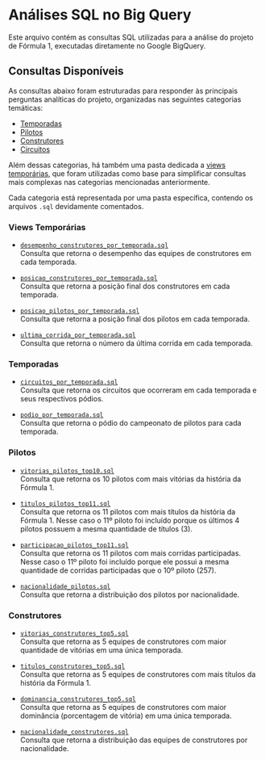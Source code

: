 # Análises SQL no Big Query

Este arquivo contém as consultas SQL utilizadas para a análise do projeto de Fórmula 1, executadas diretamente no Google BigQuery.

## Consultas Disponíveis

As consultas abaixo foram estruturadas para responder às principais perguntas analíticas do projeto, organizadas nas seguintes categorias temáticas:

- [Temporadas](temporadas)
- [Pilotos](pilotos)
- [Construtores](construtores)
- [Circuitos](circuitos)

Além dessas categorias, há também uma pasta dedicada a [views temporárias](views), que foram utilizadas como base para simplificar consultas mais complexas nas categorias mencionadas anteriormente.

Cada categoria está representada por uma pasta específica, contendo os arquivos `.sql` devidamente comentados.

### Views Temporárias

- [`desempenho_construtores_por_temporada.sql` ](views/desempenho_construtores_por_temporada.sql)    
  Consulta que retorna o desempenho das equipes de construtores em cada temporada.


- [`posicao_construtores_por_temporada.sql`](views/posicao_construtores_por_temporada.sql)  
  Consulta que retorna a posição final dos construtores em cada temporada.


- [`posicao_pilotos_por_temporada.sql`](views/posicao_pilotos_por_temporada.sql)     
  Consulta que retorna a posição final dos pilotos em cada temporada.


- [`ultima_corrida_por_temporada.sql`](views/ultima_corrida_por_temporada.sql)  
  Consulta que retorna o número da última corrida em cada temporada.

### Temporadas

- [`circuitos_por_temporada.sql`](temporadas/circuitos_por_temporada.sql)     
  Consulta que retorna os circuitos que ocorreram em cada temporada e seus respectivos pódios.


- [`podio_por_temporada.sql`](temporadas/podio_por_temporada.sql)  
  Consulta que retorna o pódio do campeonato de pilotos para cada temporada.

### Pilotos

- [`vitorias_pilotos_top10.sql` ](pilotos/vitorias_pilotos_top10.sql)    
  Consulta que retorna os 10 pilotos com mais vitórias da história da Fórmula 1.


- [`titulos_pilotos_top11.sql`](pilotos/titulos_pilotos_top11.sql)  
  Consulta que retorna os 11 pilotos com mais títulos da história da Fórmula 1. Nesse caso o 11º piloto foi incluído porque os últimos 4 pilotos possuem a mesma quantidade de títulos (3).


- [`participacao_pilotos_top11.sql`](pilotos/participacao_pilotos_top11.sql)     
  Consulta que retorna os 11 pilotos com mais corridas participadas. Nesse caso o 11º piloto foi incluído porque ele possui a mesma quantidade de corridas participadas que o 10º piloto (257).


- [`nacionalidade_pilotos.sql`](pilotos/nacionalidade_pilotos.sql)  
  Consulta que retorna a distribuição dos pilotos por nacionalidade.

### Construtores

- [`vitorias_construtores_top5.sql`](construtores/vitorias_construtores_top5.sql)     
  Consulta que retorna as 5 equipes de construtores com maior quantidade de vitórias em uma única temporada.


- [`titulos_construtores_top5.sql`](construtores/titulos_construtores_top5.sql)  
  Consulta que retorna as 5 equipes de construtores com mais títulos da história da Fórmula 1.


- [`dominancia_construtores_top5.sql`](construtores/dominancia_construtores_top5.sql)     
  Consulta que retorna as 5 equipes de construtores com maior dominância (porcentagem de vitória) em uma única temporada.


- [`nacionalidade_construtores.sql`](construtores/nacionalidade_construtores.sql)  
  Consulta que retorna a distribuição das equipes de construtores por nacionalidade.
